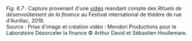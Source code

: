 *Fig. 6.7 :* Capture provenant d'une [vidéo](https://www.youtube.com/watch?v=XzXOTHqEgDY) reandant compte des *Rituels de désenvoûtement de la finance* au Festival international de théâtre de rue d'Aurillac, 2019.  
Source : Prise d'image et création vidéo : Mendori Productions pour le Laboratoire Désorceler la finance © Arthur David et Sébastien Houllemare.